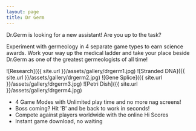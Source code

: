 ```yaml
---
layout: page
title: Dr Germ
---
```

Dr.Germ is looking for a new assistant! Are you up to the task?

Experiment with germeology in 4 separate game types to earn science awards. Work your way up the medical ladder and take your place beside Dr.Germ as one of the greatest germeologists of all time!

<div class="gallery" markdown="1">

![Research]({{ site.url }}/assets/gallery/drgerm1.jpg)
![Stranded DNA]({{ site.url }}/assets/gallery/drgerm2.jpg)
![Gene Splice]({{ site.url }}/assets/gallery/drgerm3.jpg)
![Petri Dish]({{ site.url }}/assets/gallery/drgerm4.jpg)

</div>

- 4 Game Modes with Unlimited play time and no more nag screens!
- Boss coming? Hit 'B' and be back to work in seconds!
- Compete against players worldwide with the online Hi Scores
- Instant game download, no waiting

